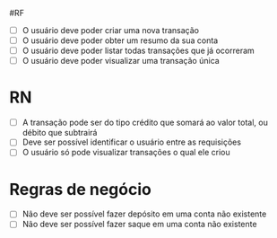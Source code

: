 #RF

- [ ] O usuário deve poder criar uma nova transação
- [ ] O usuário deve poder obter um resumo da sua conta
- [ ] O usuário deve poder listar todas transações que já ocorreram
- [ ] O usuário deve poder visualizar uma transação única

# RN

- [ ] A transação pode ser do tipo crédito que somará ao valor total, ou débito que subtrairá
- [ ] Deve ser possível identificar o usuário entre as requisições
- [ ] O usuário só pode visualizar transações o qual ele criou

# Regras de negócio

- [ ] Não deve ser possível fazer depósito em uma conta não existente
- [ ] Não deve ser possível fazer saque em uma conta não existente